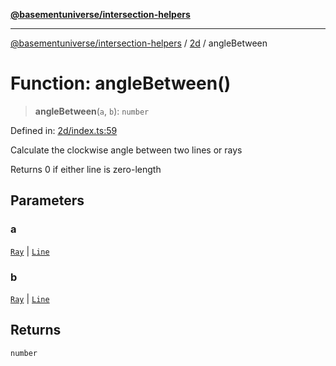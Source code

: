 [**@basementuniverse/intersection-helpers**](../../README.md)

***

[@basementuniverse/intersection-helpers](../../README.md) / [2d](../README.md) / angleBetween

# Function: angleBetween()

> **angleBetween**(`a`, `b`): `number`

Defined in: [2d/index.ts:59](https://github.com/basementuniverse/intersection-helpers/blob/ede9ecb18a1386abf90747a70ee9f16c34ce6207/src/2d/index.ts#L59)

Calculate the clockwise angle between two lines or rays

Returns 0 if either line is zero-length

## Parameters

### a

[`Ray`](../types/type-aliases/Ray.md) | [`Line`](../types/type-aliases/Line.md)

### b

[`Ray`](../types/type-aliases/Ray.md) | [`Line`](../types/type-aliases/Line.md)

## Returns

`number`
